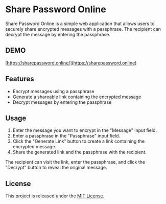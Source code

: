# Share Password Online

Share Password Online is a simple web application that allows users to securely share encrypted messages with a passphrase. The recipient can decrypt the message by entering the passphrase.

## DEMO

[https://sharepassword.online/](https://sharepassword.online)

## Features

- Encrypt messages using a passphrase
- Generate a shareable link containing the encrypted message
- Decrypt messages by entering the passphrase

## Usage

1. Enter the message you want to encrypt in the "Message" input field.
2. Enter a passphrase in the "Passphrase" input field.
3. Click the "Generate Link" button to create a link containing the encrypted message.
4. Share the generated link and the passphrase with the recipient.

The recipient can visit the link, enter the passphrase, and click the "Decrypt" button to reveal the original message.

## License

This project is released under the [MIT License](https://opensource.org/licenses/MIT).
